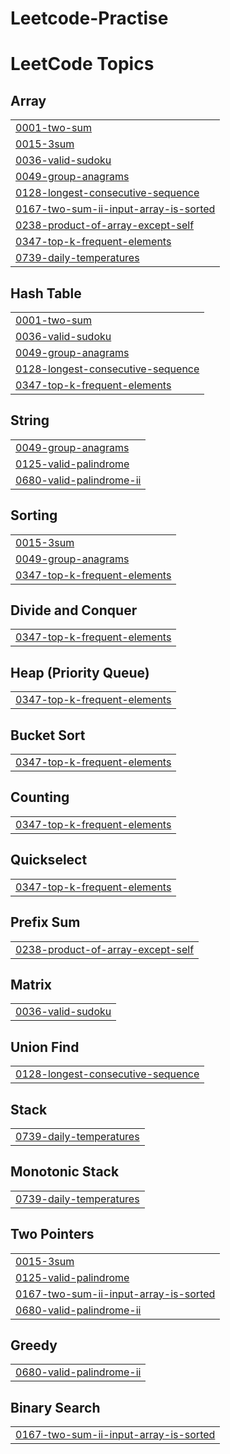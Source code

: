 # Leetcode-Practise
<!---LeetCode Topics Start-->
# LeetCode Topics
## Array
|  |
| ------- |
| [0001-two-sum](https://github.com/thisisgaurab/Leetcode-Practise/tree/master/0001-two-sum) |
| [0015-3sum](https://github.com/thisisgaurab/Leetcode-Practise/tree/master/0015-3sum) |
| [0036-valid-sudoku](https://github.com/thisisgaurab/Leetcode-Practise/tree/master/0036-valid-sudoku) |
| [0049-group-anagrams](https://github.com/thisisgaurab/Leetcode-Practise/tree/master/0049-group-anagrams) |
| [0128-longest-consecutive-sequence](https://github.com/thisisgaurab/Leetcode-Practise/tree/master/0128-longest-consecutive-sequence) |
| [0167-two-sum-ii-input-array-is-sorted](https://github.com/thisisgaurab/Leetcode-Practise/tree/master/0167-two-sum-ii-input-array-is-sorted) |
| [0238-product-of-array-except-self](https://github.com/thisisgaurab/Leetcode-Practise/tree/master/0238-product-of-array-except-self) |
| [0347-top-k-frequent-elements](https://github.com/thisisgaurab/Leetcode-Practise/tree/master/0347-top-k-frequent-elements) |
| [0739-daily-temperatures](https://github.com/thisisgaurab/Leetcode-Practise/tree/master/0739-daily-temperatures) |
## Hash Table
|  |
| ------- |
| [0001-two-sum](https://github.com/thisisgaurab/Leetcode-Practise/tree/master/0001-two-sum) |
| [0036-valid-sudoku](https://github.com/thisisgaurab/Leetcode-Practise/tree/master/0036-valid-sudoku) |
| [0049-group-anagrams](https://github.com/thisisgaurab/Leetcode-Practise/tree/master/0049-group-anagrams) |
| [0128-longest-consecutive-sequence](https://github.com/thisisgaurab/Leetcode-Practise/tree/master/0128-longest-consecutive-sequence) |
| [0347-top-k-frequent-elements](https://github.com/thisisgaurab/Leetcode-Practise/tree/master/0347-top-k-frequent-elements) |
## String
|  |
| ------- |
| [0049-group-anagrams](https://github.com/thisisgaurab/Leetcode-Practise/tree/master/0049-group-anagrams) |
| [0125-valid-palindrome](https://github.com/thisisgaurab/Leetcode-Practise/tree/master/0125-valid-palindrome) |
| [0680-valid-palindrome-ii](https://github.com/thisisgaurab/Leetcode-Practise/tree/master/0680-valid-palindrome-ii) |
## Sorting
|  |
| ------- |
| [0015-3sum](https://github.com/thisisgaurab/Leetcode-Practise/tree/master/0015-3sum) |
| [0049-group-anagrams](https://github.com/thisisgaurab/Leetcode-Practise/tree/master/0049-group-anagrams) |
| [0347-top-k-frequent-elements](https://github.com/thisisgaurab/Leetcode-Practise/tree/master/0347-top-k-frequent-elements) |
## Divide and Conquer
|  |
| ------- |
| [0347-top-k-frequent-elements](https://github.com/thisisgaurab/Leetcode-Practise/tree/master/0347-top-k-frequent-elements) |
## Heap (Priority Queue)
|  |
| ------- |
| [0347-top-k-frequent-elements](https://github.com/thisisgaurab/Leetcode-Practise/tree/master/0347-top-k-frequent-elements) |
## Bucket Sort
|  |
| ------- |
| [0347-top-k-frequent-elements](https://github.com/thisisgaurab/Leetcode-Practise/tree/master/0347-top-k-frequent-elements) |
## Counting
|  |
| ------- |
| [0347-top-k-frequent-elements](https://github.com/thisisgaurab/Leetcode-Practise/tree/master/0347-top-k-frequent-elements) |
## Quickselect
|  |
| ------- |
| [0347-top-k-frequent-elements](https://github.com/thisisgaurab/Leetcode-Practise/tree/master/0347-top-k-frequent-elements) |
## Prefix Sum
|  |
| ------- |
| [0238-product-of-array-except-self](https://github.com/thisisgaurab/Leetcode-Practise/tree/master/0238-product-of-array-except-self) |
## Matrix
|  |
| ------- |
| [0036-valid-sudoku](https://github.com/thisisgaurab/Leetcode-Practise/tree/master/0036-valid-sudoku) |
## Union Find
|  |
| ------- |
| [0128-longest-consecutive-sequence](https://github.com/thisisgaurab/Leetcode-Practise/tree/master/0128-longest-consecutive-sequence) |
## Stack
|  |
| ------- |
| [0739-daily-temperatures](https://github.com/thisisgaurab/Leetcode-Practise/tree/master/0739-daily-temperatures) |
## Monotonic Stack
|  |
| ------- |
| [0739-daily-temperatures](https://github.com/thisisgaurab/Leetcode-Practise/tree/master/0739-daily-temperatures) |
## Two Pointers
|  |
| ------- |
| [0015-3sum](https://github.com/thisisgaurab/Leetcode-Practise/tree/master/0015-3sum) |
| [0125-valid-palindrome](https://github.com/thisisgaurab/Leetcode-Practise/tree/master/0125-valid-palindrome) |
| [0167-two-sum-ii-input-array-is-sorted](https://github.com/thisisgaurab/Leetcode-Practise/tree/master/0167-two-sum-ii-input-array-is-sorted) |
| [0680-valid-palindrome-ii](https://github.com/thisisgaurab/Leetcode-Practise/tree/master/0680-valid-palindrome-ii) |
## Greedy
|  |
| ------- |
| [0680-valid-palindrome-ii](https://github.com/thisisgaurab/Leetcode-Practise/tree/master/0680-valid-palindrome-ii) |
## Binary Search
|  |
| ------- |
| [0167-two-sum-ii-input-array-is-sorted](https://github.com/thisisgaurab/Leetcode-Practise/tree/master/0167-two-sum-ii-input-array-is-sorted) |
<!---LeetCode Topics End-->